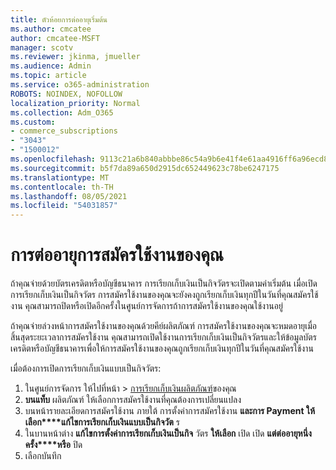 ```yaml
---
title: ตัวห้อยการต่ออายุเริ่มต้น
ms.author: cmcatee
author: cmcatee-MSFT
manager: scotv
ms.reviewer: jkinma, jmueller
ms.audience: Admin
ms.topic: article
ms.service: o365-administration
ROBOTS: NOINDEX, NOFOLLOW
localization_priority: Normal
ms.collection: Adm_O365
ms.custom:
- commerce_subscriptions
- "3043"
- "1500012"
ms.openlocfilehash: 9113c21a6b840abbbe86c54a9b6e41f4e61aa4916ff6a96ecd8f5170640bcd95
ms.sourcegitcommit: b5f7da89a650d2915dc652449623c78be6247175
ms.translationtype: MT
ms.contentlocale: th-TH
ms.lasthandoff: 08/05/2021
ms.locfileid: "54031857"
---
```

# <a name="renewing-your-subscription"></a>การต่ออายุการสมัครใช้งานของคุณ

ถ้าคุณจ่ายด้วยบัตรเครดิตหรือบัญชีธนาคาร การเรียกเก็บเงินเป็นกิจวัตรจะเปิดตามค่าเริ่มต้น เมื่อเปิดการเรียกเก็บเงินเป็นกิจวัตร การสมัครใช้งานของคุณจะยังคงถูกเรียกเก็บเงินทุกปีในวันที่คุณสมัครใช้งาน คุณสามารถปิดหรือเปิดอีกครั้งในศูนย์การจัดการถ้าการสมัครใช้งานของคุณใช้งานอยู่

ถ้าคุณจ่ายล่วงหน้าการสมัครใช้งานของคุณด้วยคีย์ผลิตภัณฑ์ การสมัครใช้งานของคุณจะหมดอายุเมื่อสิ้นสุดระยะเวลาการสมัครใช้งาน คุณสามารถเปิดใช้งานการเรียกเก็บเงินเป็นกิจวัตรและให้ข้อมูลบัตรเครดิตหรือบัญชีธนาคารเพื่อให้การสมัครใช้งานของคุณถูกเรียกเก็บเงินทุกปีในวันที่คุณสมัครใช้งาน

เมื่อต้องการเปิดการเรียกเก็บเงินแบบเป็นกิจวัตร:

1. ในศูนย์การจัดการ ให้ไปที่หน้า  >  [การเรียกเก็บเงินผลิตภัณฑ์](https://go.microsoft.com/fwlink/p/?linkid=842054)ของคุณ
2. **บนแท็บ** ผลิตภัณฑ์ ให้เลือกการสมัครใช้งานที่คุณต้องการเปลี่ยนแปลง
3. บนหน้ารายละเอียดการสมัครใช้งาน ภายใต้ การตั้งค่าการสมัครใช้งาน **และการ Payment ให้เลือก****แก้ไขการเรียกเก็บเงินแบบเป็นกิจวัต** ร
4. ในบานหน้าต่าง **แก้ไขการตั้งค่าการเรียกเก็บเงินเป็นกิจ** วัตร **ให้เลือก** เปิด เปิด **แต่ต่ออายุหนึ่งครั้ง****หรือ** ปิด
5. เลือกบันทึก 